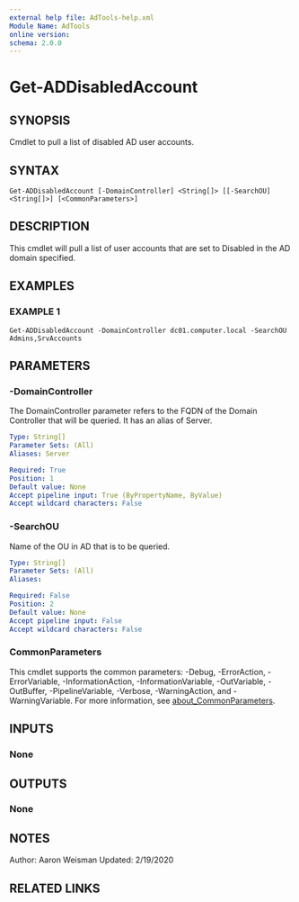 ```yaml
---
external help file: AdTools-help.xml
Module Name: AdTools
online version:
schema: 2.0.0
---
```


# Get-ADDisabledAccount

## SYNOPSIS
Cmdlet to pull a list of disabled AD user accounts.

## SYNTAX

```
Get-ADDisabledAccount [-DomainController] <String[]> [[-SearchOU] <String[]>] [<CommonParameters>]
```

## DESCRIPTION
This cmdlet will pull a list of user accounts that are set to Disabled in the AD domain specified.

## EXAMPLES

### EXAMPLE 1
```
Get-ADDisabledAccount -DomainController dc01.computer.local -SearchOU Admins,SrvAccounts
```

## PARAMETERS

### -DomainController
The DomainController parameter refers to the FQDN of the Domain Controller that will be queried.
It has an alias of Server.

```yaml
Type: String[]
Parameter Sets: (All)
Aliases: Server

Required: True
Position: 1
Default value: None
Accept pipeline input: True (ByPropertyName, ByValue)
Accept wildcard characters: False
```

### -SearchOU
Name of the OU in AD that is to be queried.

```yaml
Type: String[]
Parameter Sets: (All)
Aliases:

Required: False
Position: 2
Default value: None
Accept pipeline input: False
Accept wildcard characters: False
```

### CommonParameters
This cmdlet supports the common parameters: -Debug, -ErrorAction, -ErrorVariable, -InformationAction, -InformationVariable, -OutVariable, -OutBuffer, -PipelineVariable, -Verbose, -WarningAction, and -WarningVariable. For more information, see [about_CommonParameters](http://go.microsoft.com/fwlink/?LinkID=113216).

## INPUTS

### None
## OUTPUTS

### None
## NOTES
Author: Aaron Weisman
Updated: 2/19/2020

## RELATED LINKS
